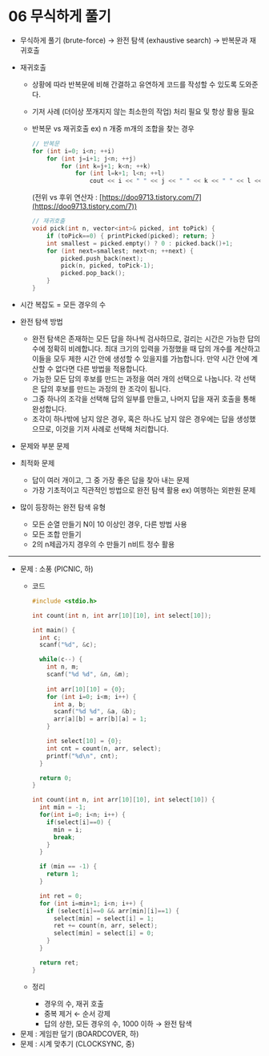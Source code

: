 # 06 무식하게 풀기

- 무식하게 풀기 (brute-force) → 완전 탐색 (exhaustive search) → 반복문과 재귀호출
- 재귀호출
    - 상황에 따라 반복문에 비해 간결하고 유연하게 코드를 작성할 수 있도록 도와준다.
    - 기저 사례 (더이상 쪼개지지 않는 최소한의 작업) 처리 필요 및 항상 활용 필요
    - 반복문 vs 재귀호출
    ex) n 개중 m개의 조합을 찾는 경우
        
        ```cpp
        // 반복문
        for (int i=0; i<n; ++i)
        	for (int j=i+1; j<n; ++j)
        		for (int k=j+1; k<n; ++k)
        			for (int l=k+1; l<n; ++l)
        				cout << i << " " << j << " " << k << " " << l << endl;
        ```
        
        (전위 vs 후위 연산자 : [https://doo9713.tistory.com/7](https://doo9713.tistory.com/7))
        
        ```cpp
        // 재귀호출
        void pick(int n, vector<int>& picked, int toPick) {
        	if (toPick==0) { printPicked(picked); return; }
        	int smallest = picked.empty() ? 0 : picked.back()+1;
        	for (int next=smallest; next<n; ++next) {
        		picked.push_back(next);
        		pick(n, picked, toPick-1);
        		picked.pop_back();
        	}
        }
        ```
        
- 시간 복잡도 = 모든 경우의 수
- 완전 탐색 방법
    - 완전 탐색은 존재하는 모든 답을 하나씩 검사하므로, 걸리는 시간은 가능한 답의 수에 정확히 비례합니다. 최대 크기의 입력을 가정했을 때 답의 개수를 계산하고 이들을 모두 제한 시간 안에 생성할 수 있을지를 가늠합니다. 만약 시간 안에 계산할 수 없다면 다른 방법을 적용합니다.
    - 가능한 모든 답의 후보를 만드는 과정을 여러 개의 선택으로 나눕니다. 각 선택은 답의 후보를 만드는 과정의 한 조각이 됩니다.
    - 그중 하나의 조각을 선택해 답의 일부를 만들고, 나머지 답을 재귀 호출을 통해 완성합니다.
    - 조각이 하나밖에 남지 않은 경우, 혹은 하나도 남지 않은 경우에는 답을 생성했으므로, 이것을 기저 사례로 선택해 처리합니다.
- 문제와 부분 문제
- 최적화 문제
    - 답이 여러 개이고, 그 중 가장 좋은 답을 찾아 내는 문제
    - 가장 기초적이고 직관적인 방법으로 완전 탐색 활용
    ex) 여행하는 외판원 문제
- 많이 등장하는 완전 탐색 유형
    - 모든 순열 만들기 N이 10 이상인 경우, 다른 방법 사용
    - 모든 조합 만들기
    - 2의 n제곱가지 경우의 수 만들기 n비트 정수 활용

---

- 문제 : 소풍 (PICNIC, 하)
    - 코드
        
        ```c
        #include <stdio.h>
        
        int count(int n, int arr[10][10], int select[10]);
        
        int main() {
          int c;
          scanf("%d", &c);
        
          while(c--) {
            int n, m;
            scanf("%d %d", &n, &m);
            
            int arr[10][10] = {0};
            for (int i=0; i<m; i++) {
              int a, b;
              scanf("%d %d", &a, &b);
              arr[a][b] = arr[b][a] = 1;
            }
        
            int select[10] = {0};
            int cnt = count(n, arr, select);
            printf("%d\n", cnt);
          }
        
          return 0;
        }
        
        int count(int n, int arr[10][10], int select[10]) {
          int min = -1;
          for(int i=0; i<n; i++) {
            if(select[i]==0) {
              min = i;
              break;
            }
          }
        
          if (min == -1) {
            return 1;
          }
        
          int ret = 0;
          for (int i=min+1; i<n; i++) {
            if (select[i]==0 && arr[min][i]==1) {
              select[min] = select[i] = 1;
              ret += count(n, arr, select);
              select[min] = select[i] = 0;
            }
          }
        
          return ret;
        }
        ```
        
    - 정리
        - 경우의 수, 재귀 호출
        - 중복 제거 ← 순서 강제
        - 답의 상한, 모든 경우의 수, 1000 이하 → 완전 탐색
- 문제 : 게임판 덮기 (BOARDCOVER, 하)
- 문제 : 시계 맞추기 (CLOCKSYNC, 중)
